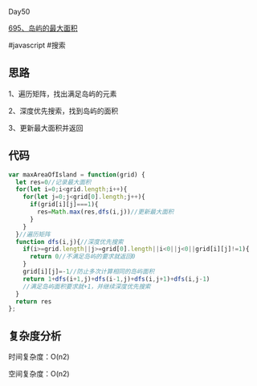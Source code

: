 Day50

[695、岛屿的最大面积](https://leetcode.cn/problems/max-area-of-island/)

#javascript  #搜索

## 思路
1、遍历矩阵，找出满足岛屿的元素

2、深度优先搜索，找到岛屿的面积

3、更新最大面积并返回

## 代码
```javascript
var maxAreaOfIsland = function(grid) {
  let res=0//记录最大面积
  for(let i=0;i<grid.length;i++){
    for(let j=0;j<grid[0].length;j++){
      if(grid[i][j]===1){
        res=Math.max(res,dfs(i,j))//更新最大面积
      }
    }
  }//遍历矩阵
  function dfs(i,j){//深度优先搜索
    if(i>=grid.length||j>=grid[0].length||i<0||j<0||grid[i][j]!=1){
      return 0//不满足岛屿的要求就返回0
    }
    grid[i][j]=-1//防止多次计算相同的岛屿面积
    return 1+dfs(i+1,j)+dfs(i-1,j)+dfs(i,j+1)+dfs(i,j-1)
    //满足岛屿面积要求就+1，并继续深度优先搜索
  }
  return res
};  
```
## 复杂度分析
时间复杂度：O(n2)

空间复杂度：O(n2)
